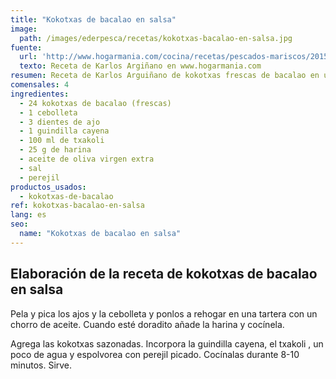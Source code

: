 ```yaml
---
title: "Kokotxas de bacalao en salsa"
image:
  path: /images/ederpesca/recetas/kokotxas-bacalao-en-salsa.jpg
fuente:
  url: 'http://www.hogarmania.com/cocina/recetas/pescados-mariscos/201512/kokotxas-bacalao-salsa-31305.html'
  texto: Receta de Karlos Argiñano en www.hogarmania.com
resumen: Receta de Karlos Arguiñano de kokotxas frescas de bacalao en una salsa a base de ajo, txakolí, cebolleta, guindilla cayena y harina.
comensales: 4
ingredientes:
  - 24 kokotxas de bacalao (frescas)
  - 1 cebolleta
  - 3 dientes de ajo
  - 1 guindilla cayena
  - 100 ml de txakoli
  - 25 g de harina
  - aceite de oliva virgen extra
  - sal
  - perejil
productos_usados:
  - kokotxas-de-bacalao
ref: kokotxas-bacalao-en-salsa
lang: es
seo:
  name: "Kokotxas de bacalao en salsa"
---
```


## Elaboración de la receta de kokotxas de bacalao en salsa

Pela y pica los ajos y la cebolleta y ponlos a rehogar en una tartera con un chorro de aceite. Cuando esté doradito añade la harina y cocínela.

Agrega las kokotxas sazonadas. Incorpora la guindilla cayena, el txakoli , un poco de agua y espolvorea con perejil picado. Cocínalas durante 8-10 minutos. Sirve.
